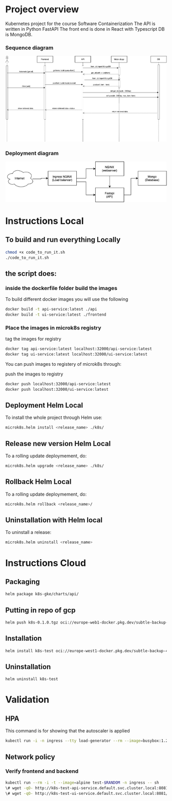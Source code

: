 # Project overview

Kubernetes project for the course Software Containerization
The API is written in Python FastAPI
The front end is done in React with Typescript
DB is MongoDB.

### Sequence diagram

![Screenshot](figures/Sequence_Diagram_drawio.png)

### Deployment diagram

![Screenshot](figures/deployment_uml_mk3.png)

# Instructions Local

## To build and run everything Locally

```bash
chmod +x code_to_run_it.sh
./code_to_run_it.sh
```

## the script does:

### inside the dockerfile folder build the images

To build different docker images you will use the following

```bash
docker build -t api-service:latest ./api
docker build -t ui-service:latest ./frontend
```

### Place the images in microk8s registry

tag the images for registry

```bash
docker tag api-service:latest localhost:32000/api-service:latest
docker tag ui-service:latest localhost:32000/ui-service:latest
```

You can push images to registery of microk8s through:

push the images to registry

```bash
docker push localhost:32000/api-service:latest
docker push localhost:32000/ui-service:latest
```

## Deployment Helm Local

To install the whole project through Helm use:

```bash
microk8s.helm install <release_name> ./k8s/
```

## Release new version Helm Local

To a rolling update deploymement, do:

```bash
microk8s.helm upgrade <release_name> ./k8s/
```

## Rollback Helm Local

To a rolling update deploymement, do:

```bash
microk8s.helm rollback <release_name>/
```

## Uninstallation with Helm local

To uninstall a release:

```bash
microk8s.helm uninstall <release_name>
```

# Instructions Cloud

## Packaging

```bash
helm package k8s-gke/charts/api/
```

## Putting in repo of gcp

```bash
helm push k8s-0.1.0.tgz oci://europe-web1-docker.pkg.dev/subtle-backup-413213/software-containerization-repo
```

## Installation

```bash
helm install k8s-test oci://europe-west1-docker.pkg.dev/subtle-backup-413213/software-containerization-repo/api-service --version 0.1.0
```

## Uninstallation

```bash
helm uninstall k8s-test
```

# Validation

## HPA

This command is for showing that the autoscaler is applied

```bash
kubectl run -i -n ingress --tty load-generator --rm --image=busybox:1.28 --restart=Never -- /bin/sh -c "while sleep 0.005; do wget -q -O- http://k8s-test-api-service.default.svc.cluster.local:8081/api/; done"
```

## Network policy

### Verify frontend and backend

```bash
kubectl run --rm -i -t --image=alpine test-$RANDOM -n ingress -- sh
\# wget -qO- http://k8s-test-api-service.default.svc.cluster.local:8081/
\# wget -qO- http://k8s-test-ui-service.default.svc.cluster.local:8081/
```
